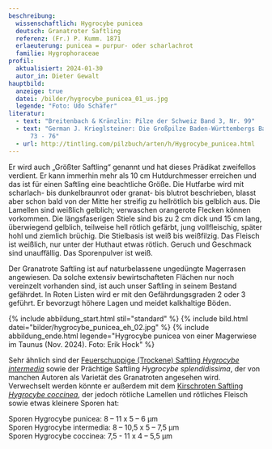 ```yaml
---
beschreibung:
  wissenschaftlich: Hygrocybe punicea
  deutsch: Granatroter Saftling
  referenz: (Fr.) P. Kumm. 1871
  erlaeuterung: punicea = purpur- oder scharlachrot
  familie: Hygrophoraceae
profil:
  aktualisiert: 2024-01-30
  autor_in: Dieter Gewalt
hauptbild:
  anzeige: true
  datei: /bilder/hygrocybe_punicea_01_us.jpg
  legende: "Foto: Udo Schäfer"
literatur:
  - text: "Breitenbach & Kränzlin: Pilze der Schweiz Band 3, Nr. 99"
  - text: "German J. Krieglsteiner: Die Großpilze Baden-Württembergs Band 3, Seite
      73 - 76"
  - url: http://tintling.com/pilzbuch/arten/h/Hygrocybe_punicea.html
---
```

Er wird auch „Größter Saftling“ genannt und hat dieses Prädikat zweifellos verdient.  Er kann immerhin mehr als 10 cm Hutdurchmesser erreichen und das ist für einen Saftling eine beachtliche Größe. Die Hutfarbe wird mit scharlach- bis dunkelbraunrot oder granat- bis blutrot beschrieben, blasst aber schon bald von der Mitte her streifig zu hellrötlich bis gelblich aus. Die Lamellen sind weißlich gelblich; verwaschen orangerote Flecken können vorkommen. Die längsfaserigen Stiele sind bis zu 2 cm dick und 15 cm lang, überwiegend gelblich, teilweise hell rötlich gefärbt, jung vollfleischig, später hohl und ziemlich brüchig. Die Stielbasis ist weiß bis weißfilzig. Das Fleisch ist weißlich, nur unter der Huthaut etwas rötlich. Geruch und Geschmack sind unauffällig. Das Sporenpulver ist weiß.

Der Granatrote Saftling ist auf naturbelassene ungedüngte Magerrasen angewiesen. Da solche extensiv bewirtschafteten Flächen nur noch vereinzelt vorhanden sind, ist auch unser Saftling in seinem Bestand gefährdet. In Roten Listen wird er mit den Gefährdungsgraden 2 oder 3 geführt. Er bevorzugt höhere Lagen und meidet kalkhaltige Böden.



{% include abbildung_start.html stil="standard" %}
{% include bild.html datei="bilder/hygrocybe_punicea_eh_02.jpg" %}
{% include abbildung_ende.html legende="Hygrocybe punicea von einer Magerwiese im Taunus (Nov. 2024). Foto: Erik Hock" %}



Sehr ähnlich sind der [Feuerschuppige (Trockene) Saftling *Hygrocybe intermedia*](/pilze/hygrocybe-intermedia-feuerschuppiger-saftling-trockener-saftling) sowie der Prächtige Saftling *Hygrocybe splendidissima*, der von manchen Autoren als Varietät des Granatroten angesehen wird. Verwechselt werden könnte er außerdem mit dem [Kirschroten Saftling *Hygrocybe coccinea*](/pilze/hygrocybe-coccinea-kirschroter-saftling), der jedoch rötliche Lamellen und rötliches Fleisch sowie etwas kleinere Sporen hat:

Sporen Hygrocybe punicea:  8 – 11 x 5 – 6 µm\
Sporen Hygrocybe intermedia: 8 – 10,5 x 5 – 7,5 µm\
Sporen Hygrocybe coccinea: 7,5 - 11 x 4 – 5,5 µm